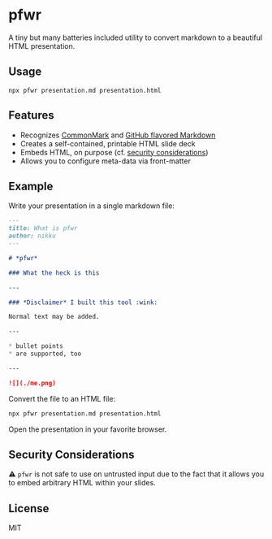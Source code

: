 # pfwr

A tiny but many batteries included utility to convert markdown to a beautiful HTML presentation.


## Usage

```
npx pfwr presentation.md presentation.html
```

## Features

* Recognizes [CommonMark](https://commonmark.org/) and [GitHub flavored Markdown](https://github.github.com/gfm/)
* Creates a self-contained, printable HTML slide deck
* Embeds HTML, on purpose (cf. [security considerations](#security-considerations))
* Allows you to configure meta-data via front-matter


## Example

Write your presentation in a single markdown file:

```markdown
---
title: What is pfwr
author: nikku
---

# *pfwr*

### What the heck is this

---

### *Disclaimer* I built this tool :wink:

Normal text may be added.

---

* bullet points
* are supported, too

---

![](./me.png)
```

Convert the file to an HTML file:

```sh
npx pfwr presentation.md presentation.html
```

Open the presentation in your favorite browser.


## Security Considerations

:warning: `pfwr` is not safe to use on untrusted input due to the fact that it allows you to embed arbitrary HTML within your slides.


## License

MIT
